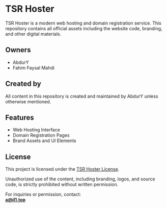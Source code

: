 # TSR Hoster

TSR Hoster is a modern web hosting and domain registration service. This repository contains all official assets including the website code, branding, and other digital materials.

## Owners
- AbdurY  
- Fahim Faysal Mahdi

## Created by
All content in this repository is created and maintained by AbdurY unless otherwise mentioned.

## Features
- Web Hosting Interface
- Domain Registration Pages
- Brand Assets and UI Elements

## License
This project is licensed under the [TSR Hoster License](/LICENCE).

Unauthorized use of the content, including branding, logos, and source code, is strictly prohibited without written permission.

For inquiries or permission, contact:  
**a@il1.top**

